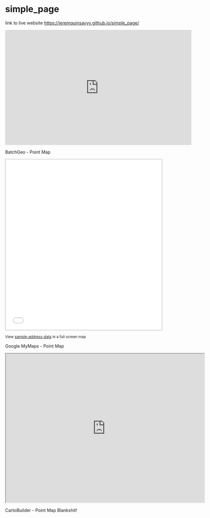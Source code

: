 # simple_page

link to live website https://jeremquinsayyy.github.io/simple_page/


<iframe width="600" height="371" seamless frameborder="0" scrolling="no" src="https://docs.google.com/spreadsheets/d/e/2PACX-1vRf1XcLirfkh1rDzHl59fKVNCKL2VUJU8l-unhV2WqZ7eHs5odhG-PjLF9tft4KHIVP9reDtL9-gncC/pubchart?oid=1011450221&amp;format=interactive"></iframe>


BatchGeo - Point Map
<p><iframe src="//batchgeo.com/map/52791e71b4703a7cc2b6852c9b1bb099" frameborder="0" width="100%" height="550" style="border:1px solid #aaa;"></iframe></p><p><small>View <a href="https://batchgeo.com/map/52791e71b4703a7cc2b6852c9b1bb099">sample-address-data</a> in a full screen map</small></p>

Google MyMaps - Point Map
<iframe src="https://www.google.com/maps/d/u/0/embed?mid=1wqBYQcH607G2zj2AW3hl_NiFm0GzL-ST" width="640" height="480"></iframe>

CartoBuilder - Point Map
Blankshit!
